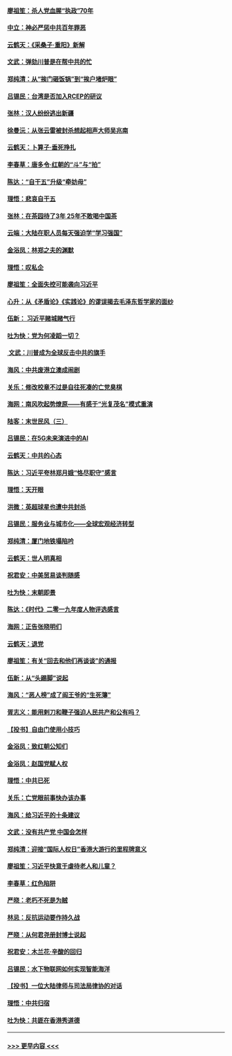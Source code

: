 #### [廖祖笙：杀人党血腥“执政”70年](../pages/nsc993/n11745144.md?t=12261711) 
#### [中立：神必严惩中共百年罪恶](../pages/nsc993/n11744970.md?t=12261711) 
#### [云鹤天：《采桑子‧重阳》新解](../pages/nsc993/n11744948.md?t=12261711) 
#### [文武：弹劾川普是在帮中共的忙](../pages/nsc993/n11744758.md?t=12261711) 
#### [郑纯清：从“挨门砸饭锅”到“挨户堵炉眼”](../pages/nsc993/n11744745.md?t=12261711) 
#### [吕锡民：台湾是否加入RCEP的研议](../pages/nsc993/n11744701.md?t=12261711) 
#### [张林：汉人纷纷逃出新疆](../pages/nsc993/n11743530.md?t=12261711) 
#### [徐曼沅：从张云雷被封杀想起相声大师吴兆南](../pages/nsc993/n11741816.md?t=12261711) 
#### [云鹤天：卜算子‧垂死挣扎](../pages/nsc993/n11739956.md?t=12261711) 
#### [李春草：唐多令‧红朝的“斗”与“拍”](../pages/nsc993/n11739830.md?t=12261711) 
#### [陈达：“自干五”升级“牵妨母”](../pages/nsc993/n11739724.md?t=12261711) 
#### [理悟：悲哀自干五](../pages/nsc993/n11739547.md?t=12261711) 
#### [张林：在茶园待了3年 25年不敢喝中国茶](../pages/nsc993/n11739240.md?t=12261711) 
#### [云端：大陆在职人员每天强迫学“学习强国”](../pages/nsc993/n11738735.md?t=12261711) 
#### [金浴凤：林郑之夫的渊默](../pages/nsc993/n11737735.md?t=12261711) 
#### [理悟：叹私企](../pages/nsc993/n11737715.md?t=12261711) 
#### [廖祖笙：全面失控可能袭向习近平](../pages/nsc993/n11737704.md?t=12261711) 
#### [心升：从《矛盾论》《实践论》的谬误揭去毛泽东哲学家的面纱](../pages/nsc993/n11736962.md?t=12261711) 
#### [伍新： 习近平赌城赌气行](../pages/nsc993/n11736929.md?t=12261711) 
#### [吐为快：党为何凌蹈一切？](../pages/nsc993/n11736915.md?t=12261711) 
#### [ 文武：川普成为全球反击中共的旗手](../pages/nsc993/n11736882.md?t=12261711) 
#### [海风：中共废港立澳成闹剧](../pages/nsc993/n11735857.md?t=12261711) 
#### [关乐：修改校章不过是自往死凑的亡党臭棋](../pages/nsc993/n11735097.md?t=12261711) 
#### [海网：南风吹起势燎原——有感于“光复茂名”模式重演](../pages/nsc993/n11732308.md?t=12261711) 
#### [陆客：末世民风（三）](../pages/nsc993/n11732211.md?t=12261711) 
#### [吕锡民：在5G未来演进中的AI](../pages/nsc993/n11730010.md?t=12261711) 
#### [云鹤天：中共的心态](../pages/nsc993/n11729906.md?t=12261711) 
#### [陈达：习近平夸林郑月娥“恪尽职守”感言](../pages/nsc993/n11729881.md?t=12261711) 
#### [理悟：天开眼](../pages/nsc993/n11729699.md?t=12261711) 
#### [洪微：英超球星也遭中共封杀](../pages/nsc993/n11727243.md?t=12261711) 
#### [吕锡民：服务业与城市化——全球宏观经济转型](../pages/nsc993/n11725845.md?t=12261711) 
#### [郑纯清：厦门地铁塌陷吟](../pages/nsc993/n11725813.md?t=12261711) 
#### [云鹤天：世人明真相](../pages/nsc993/n11725621.md?t=12261711) 
#### [祝君安：中美贸易谈判随感](../pages/nsc993/n11725609.md?t=12261711) 
#### [吐为快：末朝即景](../pages/nsc993/n11723365.md?t=12261711) 
#### [陈达：《时代》二零一九年度人物评选感言](../pages/nsc993/n11723337.md?t=12261711) 
#### [海网：正告张晓明们](../pages/nsc993/n11723228.md?t=12261711) 
#### [云鹤天：退党](../pages/nsc993/n11723056.md?t=12261711) 
#### [廖祖笙：有关“回去和他们再谈谈”的通报](../pages/nsc993/n11722442.md?t=12261711) 
#### [伍新：从“头踢脚”说起](../pages/nsc993/n11722429.md?t=12261711) 
#### [海风：“恶人榜”成了阎王爷的“生死簿”](../pages/nsc993/n11722272.md?t=12261711) 
#### [胥志义：能用剌刀和鞭子强迫人民共产和公有吗？](../pages/nsc993/n11720569.md?t=12261711) 
#### [【投书】自由门使用小技巧](../pages/nsc993/n11720180.md?t=12261711) 
#### [金浴凤：致红朝公知们](../pages/nsc993/n11720563.md?t=12261711) 
#### [金浴凤：赵国党赋人权](../pages/nsc993/n11720533.md?t=12261711) 
#### [理悟：中共已死](../pages/nsc993/n11720233.md?t=12261711) 
#### [关乐：亡党眼前事快办该办事](../pages/nsc993/n11719160.md?t=12261711) 
#### [海风：给习近平的十条建议](../pages/nsc993/n11717616.md?t=12261711) 
#### [文武：没有共产党 中国会怎样](../pages/nsc993/n11717584.md?t=12261711) 
#### [郑纯清：迎接“国际人权日”香港大游行的里程牌意义](../pages/nsc993/n11717417.md?t=12261711) 
#### [廖祖笙：习近平快意于虐待老人和儿童？](../pages/nsc993/n11715313.md?t=12261711) 
#### [李春草：红色陷阱](../pages/nsc993/n11715029.md?t=12261711) 
#### [严晓：老朽不死是为贼](../pages/nsc993/n11712910.md?t=12261711) 
#### [林忌：反抗运动要作持久战](../pages/nsc993/n11712623.md?t=12261711) 
#### [严晓：从何君尧册封博士说起](../pages/nsc993/n11712465.md?t=12261711) 
#### [祝君安：木兰花·辛酸的回归](../pages/nsc993/n11712381.md?t=12261711) 
#### [吕锡民：水下物联网如何实现智能海洋](../pages/nsc993/n11711158.md?t=12261711) 
#### [【投书】一位大陆律师与司法局律协的对话](../pages/nsc993/n11709675.md?t=12261711) 
#### [理悟：中共归宿](../pages/nsc993/n11710059.md?t=12261711) 
#### [吐为快：共匪在香港秀道德](../pages/nsc993/n11709979.md?t=12261711) 

----
#### [ >>> 更早内容 <<< ](../indexes/nsc993-earlier.md)
